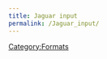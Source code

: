 ```yaml
---
title: Jaguar input
permalink: /Jaguar_input/
---
```


[Category:Formats](/Category:Formats "wikilink")